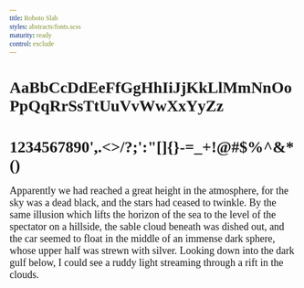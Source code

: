 ```yaml
---
title: Roboto Slab
styles: abstracts/fonts.scss
maturity: ready
control: exclude
---
```

<style>
  body * {
    font-family: 'Roboto Slab' !important;
    word-wrap: break-word;
  }
  p {
    margin-top: 0;
    margin-bottom: 0;
    padding-bottom: 1rem;
    font-size: 18px !important;
    
  }
</style>

# AaBbCcDdEeFfGgHhIiJjKkLlMmNnOo PpQqRrSsTtUuVvWwXxYyZz
# 1234567890',.<>/?;':"[]{}-=_+!@#$%^&*()

Apparently we had reached a great height in the atmosphere, for the sky was a dead black, and the stars had ceased to twinkle. By the same illusion which lifts the horizon of the sea to the level of the spectator on a hillside, the sable cloud beneath was dished out, and the car seemed to float in the middle of an immense dark sphere, whose upper half was strewn with silver. Looking down into the dark gulf below, I could see a ruddy light streaming through a rift in the clouds.